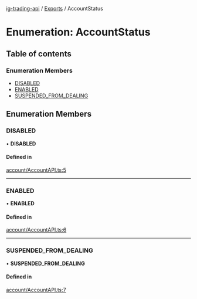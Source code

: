 [ig-trading-api](../README.md) / [Exports](../modules.md) / AccountStatus

# Enumeration: AccountStatus

## Table of contents

### Enumeration Members

- [DISABLED](AccountStatus.md#disabled)
- [ENABLED](AccountStatus.md#enabled)
- [SUSPENDED_FROM_DEALING](AccountStatus.md#suspended_from_dealing)

## Enumeration Members

### DISABLED

• **DISABLED**

#### Defined in

[account/AccountAPI.ts:5](https://github.com/bennycode/ig-trading-api/blob/0c7d281/src/account/AccountAPI.ts#L5)

---

### ENABLED

• **ENABLED**

#### Defined in

[account/AccountAPI.ts:6](https://github.com/bennycode/ig-trading-api/blob/0c7d281/src/account/AccountAPI.ts#L6)

---

### SUSPENDED_FROM_DEALING

• **SUSPENDED_FROM_DEALING**

#### Defined in

[account/AccountAPI.ts:7](https://github.com/bennycode/ig-trading-api/blob/0c7d281/src/account/AccountAPI.ts#L7)
